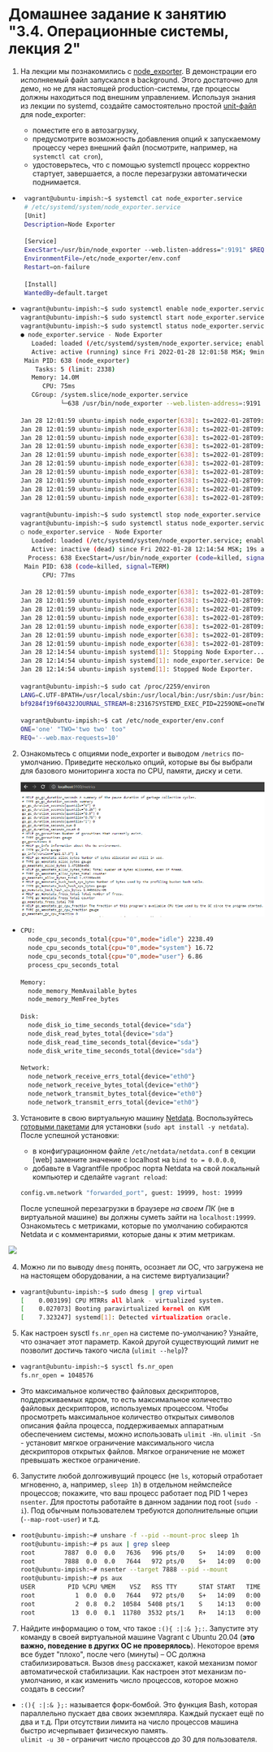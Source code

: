 # Домашнее задание к занятию "3.4. Операционные системы, лекция 2"

1. На лекции мы познакомились с [node_exporter](https://github.com/prometheus/node_exporter/releases). В демонстрации его исполняемый файл запускался в background. Этого достаточно для демо, но не для настоящей production-системы, где процессы должны находиться под внешним управлением. Используя знания из лекции по systemd, создайте самостоятельно простой [unit-файл](https://www.freedesktop.org/software/systemd/man/systemd.service.html) для node_exporter:

    * поместите его в автозагрузку,
    * предусмотрите возможность добавления опций к запускаемому процессу через внешний файл (посмотрите, например, на `systemctl cat cron`),
    * удостоверьтесь, что с помощью systemctl процесс корректно стартует, завершается, а после перезагрузки автоматически поднимается.
    
- ```bash
   vagrant@ubuntu-impish:~$ systemctl cat node_exporter.service
   # /etc/systemd/system/node_exporter.service
   [Unit]
   Description=Node Exporter

   [Service]
   ExecStart=/usr/bin/node_exporter --web.listen-address=":9191" $REQ
   EnvironmentFile=/etc/node_exporter/env.conf
   Restart=on-failure

   [Install]
   WantedBy=default.target   
  ```
  
- ```bash
  vagrant@ubuntu-impish:~$ sudo systemctl enable node_exporter.service
  vagrant@ubuntu-impish:~$ sudo systemctl start node_exporter.service
  vagrant@ubuntu-impish:~$ sudo systemctl status node_exporter.service
  ● node_exporter.service - Node Exporter
     Loaded: loaded (/etc/systemd/system/node_exporter.service; enabled; vendor preset: enabled)
     Active: active (running) since Fri 2022-01-28 12:01:58 MSK; 9min ago
   Main PID: 638 (node_exporter)
      Tasks: 5 (limit: 2338)
     Memory: 14.0M
        CPU: 75ms
     CGroup: /system.slice/node_exporter.service
             └─638 /usr/bin/node_exporter --web.listen-address=:9191 --web.max-requests=10

  Jan 28 12:01:59 ubuntu-impish node_exporter[638]: ts=2022-01-28T09:01:59.398Z caller=node_exporter.go:115 level=info c>
  Jan 28 12:01:59 ubuntu-impish node_exporter[638]: ts=2022-01-28T09:01:59.398Z caller=node_exporter.go:115 level=info c>
  Jan 28 12:01:59 ubuntu-impish node_exporter[638]: ts=2022-01-28T09:01:59.398Z caller=node_exporter.go:115 level=info c>
  Jan 28 12:01:59 ubuntu-impish node_exporter[638]: ts=2022-01-28T09:01:59.398Z caller=node_exporter.go:115 level=info c>
  Jan 28 12:01:59 ubuntu-impish node_exporter[638]: ts=2022-01-28T09:01:59.398Z caller=node_exporter.go:115 level=info c>
  Jan 28 12:01:59 ubuntu-impish node_exporter[638]: ts=2022-01-28T09:01:59.398Z caller=node_exporter.go:115 level=info c>
  Jan 28 12:01:59 ubuntu-impish node_exporter[638]: ts=2022-01-28T09:01:59.398Z caller=node_exporter.go:115 level=info c>
  Jan 28 12:01:59 ubuntu-impish node_exporter[638]: ts=2022-01-28T09:01:59.398Z caller=node_exporter.go:115 level=info c>
  Jan 28 12:01:59 ubuntu-impish node_exporter[638]: ts=2022-01-28T09:01:59.401Z caller=node_exporter.go:199 level=info m>
  Jan 28 12:01:59 ubuntu-impish node_exporter[638]: ts=2022-01-28T09:01:59.402Z caller=tls_config.go:195 level=info msg=>
  
  vagrant@ubuntu-impish:~$ sudo systemctl stop node_exporter.service
  vagrant@ubuntu-impish:~$ sudo systemctl status node_exporter.service
  ○ node_exporter.service - Node Exporter
     Loaded: loaded (/etc/systemd/system/node_exporter.service; enabled; vendor preset: enabled)
     Active: inactive (dead) since Fri 2022-01-28 12:14:54 MSK; 19s ago
    Process: 638 ExecStart=/usr/bin/node_exporter (code=killed, signal=TERM)
   Main PID: 638 (code=killed, signal=TERM)
        CPU: 77ms

  Jan 28 12:01:59 ubuntu-impish node_exporter[638]: ts=2022-01-28T09:01:59.398Z caller=node_exporter.go:115 level=info c>
  Jan 28 12:01:59 ubuntu-impish node_exporter[638]: ts=2022-01-28T09:01:59.398Z caller=node_exporter.go:115 level=info c>
  Jan 28 12:01:59 ubuntu-impish node_exporter[638]: ts=2022-01-28T09:01:59.398Z caller=node_exporter.go:115 level=info c>
  Jan 28 12:01:59 ubuntu-impish node_exporter[638]: ts=2022-01-28T09:01:59.398Z caller=node_exporter.go:115 level=info c>
  Jan 28 12:01:59 ubuntu-impish node_exporter[638]: ts=2022-01-28T09:01:59.398Z caller=node_exporter.go:115 level=info c>
  Jan 28 12:01:59 ubuntu-impish node_exporter[638]: ts=2022-01-28T09:01:59.401Z caller=node_exporter.go:199 level=info m>
  Jan 28 12:01:59 ubuntu-impish node_exporter[638]: ts=2022-01-28T09:01:59.402Z caller=tls_config.go:195 level=info msg=>
  Jan 28 12:14:54 ubuntu-impish systemd[1]: Stopping Node Exporter...
  Jan 28 12:14:54 ubuntu-impish systemd[1]: node_exporter.service: Deactivated successfully.
  Jan 28 12:14:54 ubuntu-impish systemd[1]: Stopped Node Exporter.
  
  vagrant@ubuntu-impish:~$ sudo cat /proc/2259/environ
  LANG=C.UTF-8PATH=/usr/local/sbin:/usr/local/bin:/usr/sbin:/usr/bin:/sbin:/bin:/snap/binINVOCATION_ID=a34e030c6d0143c78  
  bf9284f19f60432JOURNAL_STREAM=8:23167SYSTEMD_EXEC_PID=2259ONE=oneTWO='two two'REQ=--web.max-requests=10
  
  vagrant@ubuntu-impish:~$ cat /etc/node_exporter/env.conf
  ONE='one' "TWO='two two' too"
  REQ='--web.max-requests=10'
  ```
2. Ознакомьтесь с опциями node_exporter и выводом `/metrics` по-умолчанию. Приведите несколько опций, которые вы бы выбрали для базового мониторинга хоста по CPU, памяти, диску и сети.
   
   ![](node_exporter.PNG)

- ````bash
  CPU:  
    node_cpu_seconds_total{cpu="0",mode="idle"} 2238.49  
    node_cpu_seconds_total{cpu="0",mode="system"} 16.72  
    node_cpu_seconds_total{cpu="0",mode="user"} 6.86  
    process_cpu_seconds_total  
    
  Memory:  
    node_memory_MemAvailable_bytes   
    node_memory_MemFree_bytes  
    
  Disk:  
    node_disk_io_time_seconds_total{device="sda"}   
    node_disk_read_bytes_total{device="sda"}   
    node_disk_read_time_seconds_total{device="sda"}   
    node_disk_write_time_seconds_total{device="sda"}  
    
  Network:  
    node_network_receive_errs_total{device="eth0"}   
    node_network_receive_bytes_total{device="eth0"}   
    node_network_transmit_bytes_total{device="eth0"}  
    node_network_transmit_errs_total{device="eth0"}  
  ````


3. Установите в свою виртуальную машину [Netdata](https://github.com/netdata/netdata). Воспользуйтесь [готовыми пакетами](https://packagecloud.io/netdata/netdata/install) для установки (`sudo apt install -y netdata`). После успешной установки:
    * в конфигурационном файле `/etc/netdata/netdata.conf` в секции [web] замените значение с localhost на `bind to = 0.0.0.0`,
    * добавьте в Vagrantfile проброс порта Netdata на свой локальный компьютер и сделайте `vagrant reload`:

    ```bash
    config.vm.network "forwarded_port", guest: 19999, host: 19999
    ```

    После успешной перезагрузки в браузере *на своем ПК* (не в виртуальной машине) вы должны суметь зайти на `localhost:19999`. Ознакомьтесь с метриками, которые по умолчанию собираются Netdata и с комментариями, которые даны к этим метрикам.


![](netdata.PNG)

4. Можно ли по выводу `dmesg` понять, осознает ли ОС, что загружена не на настоящем оборудовании, а на системе виртуализации?

- ````bash
  vagrant@ubuntu-impish:~$ sudo dmesg | grep virtual
  [    0.003199] CPU MTRRs all blank - virtualized system.
  [    0.027073] Booting paravirtualized kernel on KVM
  [    7.323247] systemd[1]: Detected virtualization oracle.
  
5. Как настроен sysctl `fs.nr_open` на системе по-умолчанию? Узнайте, что означает этот параметр. Какой другой существующий лимит не позволит достичь такого числа (`ulimit --help`)?

- ````bash
  vagrant@ubuntu-impish:~$ sysctl fs.nr_open
  fs.nr_open = 1048576
- Это максимальное количество файловых дескрипторов, поддерживаемых ядром, то есть максимальное количество файловых дескрипторов, используемых процессом. Чтобы просмотреть максимальное количество открытых символов описания файла процесса, поддерживаемых аппаратным обеспечением системы, можно использовать `ulimit -Hn`. `ulimit -Sn` - установит мягкое ограничение максимального числа дескрипторов открытых файлов. Мягкое ограничение не может превышать жесткое ограничение.

6. Запустите любой долгоживущий процесс (не `ls`, который отработает мгновенно, а, например, `sleep 1h`) в отдельном неймспейсе процессов; покажите, что ваш процесс работает под PID 1 через `nsenter`. Для простоты работайте в данном задании под root (`sudo -i`). Под обычным пользователем требуются дополнительные опции (`--map-root-user`) и т.д.

- ````bash
  root@ubuntu-impish:~# unshare -f --pid --mount-proc sleep 1h
  root@ubuntu-impish:~# ps aux | grep sleep
  root        7887  0.0  0.0   7636   996 pts/0    S+   14:09   0:00 unshare -f --pid --mount-proc sleep 1h
  root        7888  0.0  0.0   7644   972 pts/0    S+   14:09   0:00 sleep 1h
  root@ubuntu-impish:~# nsenter --target 7888 --pid --mount
  root@ubuntu-impish:~# ps aux
  USER         PID %CPU %MEM    VSZ   RSS TTY      STAT START   TIME COMMAND
  root           1  0.0  0.0   7644   972 pts/0    S+   14:09   0:00 sleep 1h
  root           2  0.8  0.2  10584  5408 pts/1    S    14:13   0:00 -bash
  root          13  0.0  0.1  11780  3532 pts/1    R+   14:13   0:00 ps aux

7. Найдите информацию о том, что такое `:(){ :|:& };:`. Запустите эту команду в своей виртуальной машине Vagrant с Ubuntu 20.04 (**это важно, поведение в других ОС не проверялось**). Некоторое время все будет "плохо", после чего (минуты) – ОС должна стабилизироваться. Вызов `dmesg` расскажет, какой механизм помог автоматической стабилизации. Как настроен этот механизм по-умолчанию, и как изменить число процессов, которое можно создать в сессии?

 
 - `:(){ :|:& };:` называется форк-бомбой. Это функция Bash, которая параллельно пускает два своих экземпляра. Каждый пускает ещё по два и т.д. 
При отсутствии лимита на число процессов машина быстро исчерпывает физическую память.  
`ulimit -u 30` - ограничит число процессов до 30 для пользователя.
